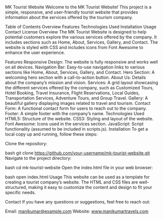 MK Tourist Website
Welcome to the MK Tourist Website! This project is a simple, responsive, and user-friendly tourist website that provides information about the services offered by the tourism company.

Table of Contents
Overview
Features
Technologies Used
Installation
Usage
Contact
License
Overview
The MK Tourist Website is designed to help potential customers explore the various services offered by the company. It includes sections such as Home, About, Services, Gallery, and Contact. The website is styled with CSS and includes icons from Font Awesome to enhance the user experience.

Features
Responsive Design: The website is fully responsive and works well on all devices.
Navigation Bar: Easy-to-use navigation links to various sections like Home, About, Services, Gallery, and Contact.
Hero Section: A welcoming hero section with a call-to-action button.
About Us: Details about the company’s mission and vision.
Services: A grid layout showcasing the different services offered by the company, such as Customized Tours, Hotel Booking, Travel Insurance, Flight Reservations, Local Guides, Transportation Services, Adventure Tours, and Group Travel.
Gallery: A beautiful gallery displaying images related to travel and tourism.
Contact Form: A functional contact form for users to reach out to the company.
Footer: A simple footer with the company’s name.
Technologies Used
HTML5: Structure of the website.
CSS3: Styling and layout of the website.
Font Awesome: Icons used in the services section.
JavaScript: Script functionality (assumed to be included in scripts.js).
Installation
To get a local copy up and running, follow these steps:

Clone the repository:

bash
git clone https://github.com/your-username/mk-tourist-website.git
Navigate to the project directory:

bash
cd mk-tourist-website
Open the index.html file in your web browser:

bash
open index.html
Usage
This website can be used as a template for creating a tourist company’s website. The HTML and CSS files are well-structured, making it easy to customize the content and design to fit your specific needs.

Contact
If you have any questions or suggestions, feel free to reach out:

Email: manikumar@example.com
Website: www.manikumartravels.com
